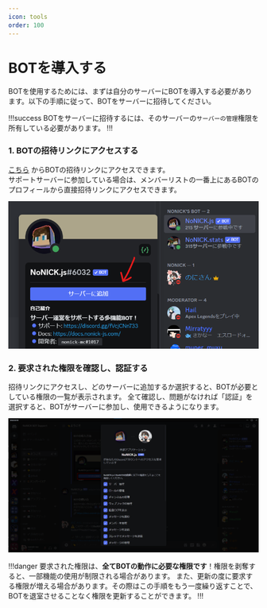 ```yaml
---
icon: tools
order: 100
---
```


# BOTを導入する
BOTを使用するためには、まずは自分のサーバーにBOTを導入する必要があります。以下の手順に従って、BOTをサーバーに招待してください。

!!!success
BOTをサーバーに招待するには、そのサーバーの`サーバーの管理`権限を所有している必要があります。
!!!

### 1. BOTの招待リンクにアクセスする
[こちら](https://discord.com/api/oauth2/authorize?client_id=1059120695205953577&permissions=274877925376&scope=bot%20applications.commands)
からBOTの招待リンクにアクセスできます。  
サポートサーバーに参加している場合は、メンバーリストの一番上にあるBOTのプロフィールから直接招待リンクにアクセスできます。

![](/static/tutorial/introduction/1.png)

### 2. 要求された権限を確認し、認証する
招待リンクにアクセスし、どのサーバーに追加するか選択すると、BOTが必要としている権限の一覧が表示されます。
全て確認し、問題がなければ「認証」を選択すると、BOTがサーバーに参加し、使用できるようになります。

![](/static/tutorial/introduction/2.png)

!!!danger
要求された権限は、**全てBOTの動作に必要な権限です**！権限を剥奪すると、一部機能の使用が制限される場合があります。
また、更新の度に要求する権限が増える場合があります。その際はこの手順をもう一度繰り返すことで、BOTを退室させることなく権限を更新することができます。
!!!